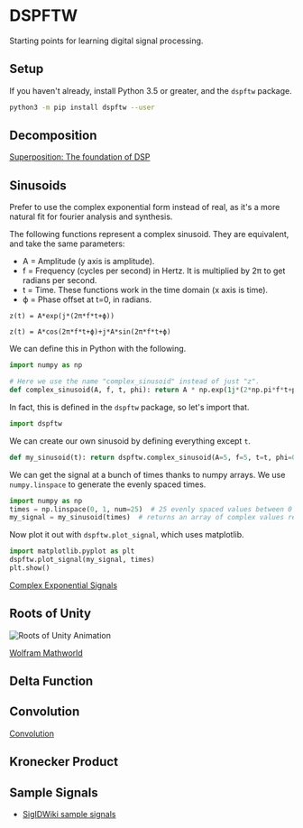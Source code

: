 # DSPFTW

Starting points for learning digital signal processing.

## Setup

If you haven't already, install Python 3.5 or greater, and the `dspftw` package.

```sh
python3 -m pip install dspftw --user
```

## Decomposition

[Superposition: The foundation of DSP](http://www.dspguide.com/ch5/6.htm)

## Sinusoids
Prefer to use the complex exponential form instead of real, as it's a more natural fit for fourier analysis and synthesis.

The following functions represent a complex sinusoid.  They are equivalent, and take the same parameters:

* A = Amplitude (y axis is amplitude).
* f = Frequency (cycles per second) in Hertz.  It is multiplied by 2π to get radians per second.
* t = Time.  These functions work in the time domain (x axis is time).
* ϕ = Phase offset at t=0, in radians.

```
z(t) = A*exp(j*(2π*f*t+ϕ))

z(t) = A*cos(2π*f*t+ϕ)+j*A*sin(2π*f*t+ϕ)
```

We can define this in Python with the following.

```python
import numpy as np

# Here we use the name "complex_sinusoid" instead of just "z".
def complex_sinusoid(A, f, t, phi): return A * np.exp(1j*(2*np.pi*f*t+phi))
```

In fact, this is defined in the `dspftw` package, so let's import that.

```python
import dspftw
```

We can create our own sinusoid by defining everything except `t`.

```python
def my_sinusoid(t): return dspftw.complex_sinusoid(A=5, f=5, t=t, phi=0)
```

We can get the signal at a bunch of times thanks to numpy arrays.  We use `numpy.linspace` to generate the evenly spaced times.

```python
import numpy as np
times = np.linspace(0, 1, num=25)  # 25 evenly spaced values between 0 and 1
my_signal = my_sinusoid(times)  # returns an array of complex values representing the signal
```

Now plot it out with `dspftw.plot_signal`, which uses matplotlib.

```python
import matplotlib.pyplot as plt
dspftw.plot_signal(my_signal, times)
plt.show()
```

[Complex Exponential Signals](https://www.cs.ccu.edu.tw/~wtchu/courses/2012s_DSP/Lectures/Lecture%203%20Complex%20Exponential%20Signals.pdf)

## Roots of Unity
![Roots of Unity Animation](https://mathworld.wolfram.com/images/gifs/rootsu.gif)

[Wolfram Mathworld](https://mathworld.wolfram.com/RootofUnity.html)

## Delta Function

## Convolution

[Convolution](https://www.dspguide.com/ch6/2.htm)

## Kronecker Product

## Sample Signals
* [SigIDWiki sample signals](https://www.sigidwiki.com/)
